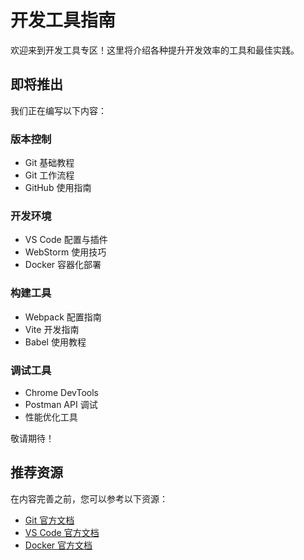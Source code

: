 # 开发工具指南

欢迎来到开发工具专区！这里将介绍各种提升开发效率的工具和最佳实践。

## 即将推出

我们正在编写以下内容：

### 版本控制
- Git 基础教程
- Git 工作流程
- GitHub 使用指南

### 开发环境
- VS Code 配置与插件
- WebStorm 使用技巧
- Docker 容器化部署

### 构建工具
- Webpack 配置指南
- Vite 开发指南
- Babel 使用教程

### 调试工具
- Chrome DevTools
- Postman API 调试
- 性能优化工具

敬请期待！

## 推荐资源

在内容完善之前，您可以参考以下资源：

- [Git 官方文档](https://git-scm.com/doc)
- [VS Code 官方文档](https://code.visualstudio.com/docs)
- [Docker 官方文档](https://docs.docker.com/)